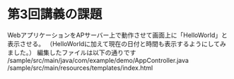 # 第3回講義の課題
WebアプリケーションをAPサーバー上で動作させて画面上に「HelloWorld」と表示させる。
（HelloWorldに加えて現在の日付と時間も表示するようにしてみました。）
編集したファイルは以下の通りです
/sample/src/main/java/com/example/demo/AppController.java
/sample/src/main/resources/templates/index.html
